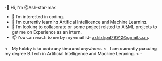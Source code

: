 -👋 Hi, I’m @Ash-star-max
- 👀 I’m interested in coding.
- 🌱 I’m currently learning Artificial Intelligence and Machine Learning.
- 💞️ I’m looking to collaborate on some project related to AI&ML projects to get me on Experience as an intern.
- 📫 You can reach to me by my email id- ashishpal79912@gmail.com.

< - My hobby is to code any time and anywhere.
< - I am  currently pursuing my degree B.Tech in Artificial Intelligence and Machine Leraning.
< - 
